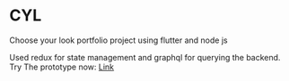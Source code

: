 # CYL
Choose your look portfolio project using flutter and node js

Used redux for state management and graphql for querying the backend. 
Try The prototype now: [Link](https://www.figma.com/proto/IA83PtsZxqkc6OOiGZ3yzl/CYL?node-id=269%3A1335&scaling=scale-down&page-id=118%3A2&starting-point-node-id=118%3A3)

